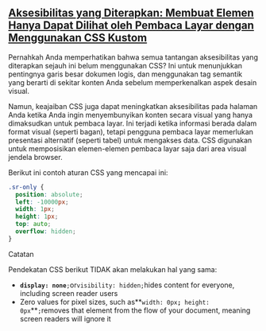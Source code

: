 ## [**Aksesibilitas yang Diterapkan: Membuat Elemen Hanya Dapat Dilihat oleh Pembaca Layar dengan Menggunakan CSS Kustom**](https://learn.freecodecamp.org/responsive-web-design/applied-accessibility/make-elements-only-visible-to-a-screen-reader-by-using-custom-css)

Pernahkah Anda memperhatikan bahwa semua tantangan aksesibilitas yang diterapkan sejauh ini belum menggunakan CSS? Ini untuk menunjukkan pentingnya garis besar dokumen logis, dan menggunakan tag semantik yang berarti di sekitar konten Anda sebelum memperkenalkan aspek desain visual.

Namun, keajaiban CSS juga dapat meningkatkan aksesibilitas pada halaman Anda ketika Anda ingin menyembunyikan konten secara visual yang hanya dimaksudkan untuk pembaca layar. Ini terjadi ketika informasi berada dalam format visual \(seperti bagan\), tetapi pengguna pembaca layar memerlukan presentasi alternatif \(seperti tabel\) untuk mengakses data. CSS digunakan untuk memposisikan elemen-elemen pembaca layar saja dari area visual jendela browser.

Berikut ini contoh aturan CSS yang mencapai ini:

```css
.sr-only {
  position: absolute;
  left: -10000px;
  width: 1px;
  height: 1px;
  top: auto;
  overflow: hidden;
}
```

Catatan

Pendekatan CSS berikut TIDAK akan melakukan hal yang sama:

* **`display: none`**`;`or`visibility: hidden;`hides content for everyone, including screen reader users
* Zero values for pixel sizes, such as**`width: 0px`**`; `**`height: 0px`**`;`removes that element from the flow of your document, meaning screen readers will ignore it



